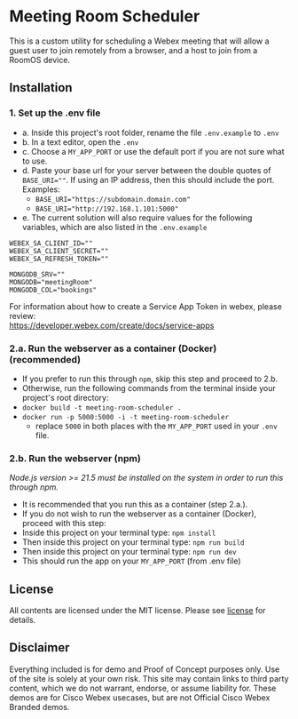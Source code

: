 # Meeting Room Scheduler
This is a custom utility for scheduling a Webex meeting that will allow a guest user to join remotely from a browser, and a host to join from a RoomOS device.


## Installation

###  1. Set up the .env file
- a. Inside this project's root folder, rename the file ```.env.example``` to ```.env```
- b. In a text editor, open the ```.env```
- c. Choose a ```MY_APP_PORT``` or use the default port if you are not sure what to use.
- d. Paste your base url for your server between the double quotes of ```BASE_URI=""```. If using an IP address, then this should include the port.  Examples:  
    - ```BASE_URI="https://subdomain.domain.com"```
    - ```BASE_URI="http://192.168.1.101:5000"```
- e. The current solution will also require values for the following variables, which are also listed in the ```.env.example```  
```
WEBEX_SA_CLIENT_ID=""
WEBEX_SA_CLIENT_SECRET=""
WEBEX_SA_REFRESH_TOKEN=""

MONGODB_SRV=""
MONGODB="meetingRoom"
MONGODB_COL="bookings"
```
For information about how to create a Service App Token in webex, please review:  
https://developer.webex.com/create/docs/service-apps


### 2.a. Run the webserver as a container (Docker) (recommended)

- If you prefer to run this through ```npm```, skip this step and proceed to 2.b.
- Otherwise, run the following commands from the terminal inside your project's root directory:
- `docker build -t meeting-room-scheduler .`
- `docker run -p 5000:5000 -i -t meeting-room-scheduler`
  - replace `5000` in both places with the ```MY_APP_PORT``` used in your `.env` file.  

### 2.b. Run the webserver (npm)
_Node.js version >= 21.5 must be installed on the system in order to run this through npm._

- It is recommended that you run this as a container (step 2.a.).
- If you do not wish to run the webserver as a container (Docker), proceed with this step:
- Inside this project on your terminal type: `npm install`
- Then inside this project on your terminal type: `npm run build`
- Then inside this project on your terminal type: `npm run dev`
- This should run the app on your ```MY_APP_PORT``` (from .env file)

  
## License

All contents are licensed under the MIT license. Please see [license](LICENSE) for details.

## Disclaimer

<!-- Keep the following here -->  
Everything included is for demo and Proof of Concept purposes only. Use of the site is solely at your own risk. This site may contain links to third party content, which we do not warrant, endorse, or assume liability for. These demos are for Cisco Webex usecases, but are not Official Cisco Webex Branded demos.
